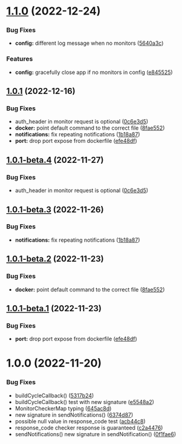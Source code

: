 # [1.1.0](https://github.com/marius321967/web-monitor/compare/v1.0.1...v1.1.0) (2022-12-24)


### Bug Fixes

* **config:** different log message when no monitors ([5640a3c](https://github.com/marius321967/web-monitor/commit/5640a3c5927a988a125ed6de750cdd62da2add9f))


### Features

* **config:** gracefully close app if no monitors in config ([e845525](https://github.com/marius321967/web-monitor/commit/e8455254f2056ebb95b6ea64402a1dd3091dc9dc))

## [1.0.1](https://github.com/marius321967/web-monitor/compare/v1.0.0...v1.0.1) (2022-12-16)


### Bug Fixes

* auth_header in monitor request is optional ([0c6e3d5](https://github.com/marius321967/web-monitor/commit/0c6e3d51630b6af329ae167144ec0b36cc240d24))
* **docker:** point default command to the correct file ([8fae552](https://github.com/marius321967/web-monitor/commit/8fae5528622bfeaaf6eb591e43a045f3a0b46ca0))
* **notifications:** fix repeating notifications ([1b18a87](https://github.com/marius321967/web-monitor/commit/1b18a8727ed892883e7e8cacff0c0b672e585862))
* **port:** drop port expose from dockerfile ([efe48df](https://github.com/marius321967/web-monitor/commit/efe48df6913f1f4cfb6f37a209857d048c23055a))

## [1.0.1-beta.4](https://github.com/marius321967/web-monitor/compare/v1.0.1-beta.3...v1.0.1-beta.4) (2022-11-27)


### Bug Fixes

* auth_header in monitor request is optional ([0c6e3d5](https://github.com/marius321967/web-monitor/commit/0c6e3d51630b6af329ae167144ec0b36cc240d24))

## [1.0.1-beta.3](https://github.com/marius321967/web-monitor/compare/v1.0.1-beta.2...v1.0.1-beta.3) (2022-11-26)


### Bug Fixes

* **notifications:** fix repeating notifications ([1b18a87](https://github.com/marius321967/web-monitor/commit/1b18a8727ed892883e7e8cacff0c0b672e585862))

## [1.0.1-beta.2](https://github.com/marius321967/web-monitor/compare/v1.0.1-beta.1...v1.0.1-beta.2) (2022-11-23)


### Bug Fixes

* **docker:** point default command to the correct file ([8fae552](https://github.com/marius321967/web-monitor/commit/8fae5528622bfeaaf6eb591e43a045f3a0b46ca0))

## [1.0.1-beta.1](https://github.com/marius321967/web-monitor/compare/v1.0.0...v1.0.1-beta.1) (2022-11-23)


### Bug Fixes

* **port:** drop port expose from dockerfile ([efe48df](https://github.com/marius321967/web-monitor/commit/efe48df6913f1f4cfb6f37a209857d048c23055a))

# 1.0.0 (2022-11-20)


### Bug Fixes

* buildCycleCallback() ([5317b24](https://github.com/marius321967/web-monitor/commit/5317b249c85f6f1454c030bc743b781f59273dd2))
* buildCycleCallback() test with new signature ([e5548a2](https://github.com/marius321967/web-monitor/commit/e5548a257cb8e2751335164db866e03526fabfbc))
* MonitorCheckerMap typing ([645ac8d](https://github.com/marius321967/web-monitor/commit/645ac8d667afe37170ed793c431820b536beca77))
* new signature in sendNotifications() ([6374d87](https://github.com/marius321967/web-monitor/commit/6374d87341cd35ae32e625a0bf1e4d130578452b))
* possible null value in response_code test ([acb44c8](https://github.com/marius321967/web-monitor/commit/acb44c89f32fff06cb89465cfe278a8ef732671b))
* response_code checker response is guaranteed ([c2a4476](https://github.com/marius321967/web-monitor/commit/c2a447689df4c742f3e29431a2bebcde32081eaf))
* sendNotifications() new signature in sendNotification() ([0f1fae6](https://github.com/marius321967/web-monitor/commit/0f1fae621beee1cab1bd5d97274b36307243430a))

